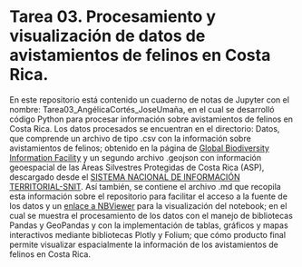 # Tarea 03. Procesamiento y visualización de datos de avistamientos de felinos en Costa Rica.

En este repositorio está contenido un cuaderno de notas de Jupyter con el nombre: Tarea03_AngélicaCortés_JoseUmaña, en el cual se desarrolló código Python para procesar información sobre avistamientos de felinos en Costa Rica. Los datos procesados se encuentran en el directorio: Datos, que comprende un archivo de tipo .csv con la información sobre avistamientos de felinos; obtenido en la página de [Global Biodiversity Information Facility](https://www.gbif.org/occurrence/download/0141580-220831081235567) y un segundo archivo .geojson con información geoespacial de las Áreas Silvestres Protegidas de Costa Rica (ASP), descargado desde el [SISTEMA NACIONAL DE INFORMACIÓN TERRITORIAL-SNIT](https://www.snitcr.go.cr/ico_servicios_ogc_info?k=bm9kbzo6NDA=&nombre=SINAC). Así también, se contiene el archivo .md que recopila esta información sobre el repositorio para facilitar el acceso a la fuente de los datos y un [enlace a NBViewer](https://nbviewer.org/github/Joseumaa13/Tarea_3/blob/main/Tarea03_Ang%C3%A9licaCort%C3%A9s_JoseUma%C3%B1a.ipynb) para la visualización del notebook; en el cual se muestra el procesamiento de los datos con el manejo de bibliotecas Pandas y GeoPandas y con la implementación de tablas, gráficos y mapas interactivos mediante bibliotecas Plotly y Folium; que cómo producto final permite visualizar espacialmente la información de los avistamientos de felinos en Costa Rica.
